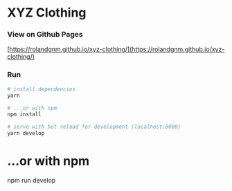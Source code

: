 # XYZ Clothing

### View on Github Pages
[https://rolandgnm.github.io/xyz-clothing/](https://rolandgnm.github.io/xyz-clothing/)

### Run
```bash
# install dependencies
yarn

# ...or with npm
npm install

# serve with hot reload for development (localhost:8000)
yarn develop
```
# ...or with npm
npm run develop
